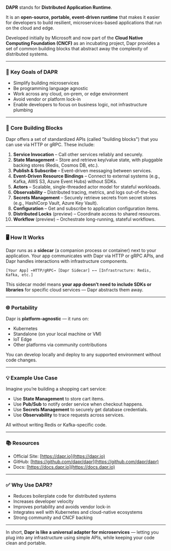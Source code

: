 **DAPR** stands for **Distributed Application Runtime**.

It is an **open-source, portable, event-driven runtime** that makes it easier for developers to build resilient, microservices-based applications that run on the cloud and edge.

Developed initially by Microsoft and now part of the **Cloud Native Computing Foundation (CNCF)** as an incubating project, Dapr provides a set of common building blocks that abstract away the complexity of distributed systems.

---

### 🎯 **Key Goals of DAPR**

- Simplify building microservices
- Be programming language agnostic
- Work across any cloud, on-prem, or edge environment
- Avoid vendor or platform lock-in
- Enable developers to focus on business logic, not infrastructure plumbing

---

### 🧱 **Core Building Blocks**

Dapr offers a set of standardized APIs (called "building blocks") that you can use via HTTP or gRPC. These include:

1. **Service Invocation** – Call other services reliably and securely.
2. **State Management** – Store and retrieve key/value state, with pluggable backing stores (Redis, Cosmos DB, etc.).
3. **Publish & Subscribe** – Event-driven messaging between services.
4. **Event-Driven Resource Bindings** – Connect to external systems (e.g., Kafka, AWS S3, Azure Event Hubs) without SDKs.
5. **Actors** – Scalable, single-threaded actor model for stateful workloads.
6. **Observability** – Distributed tracing, metrics, and logs out-of-the-box.
7. **Secrets Management** – Securely retrieve secrets from secret stores (e.g., HashiCorp Vault, Azure Key Vault).
8. **Configuration** – Get and subscribe to application configuration items.
9. **Distributed Locks** (preview) – Coordinate access to shared resources.
10. **Workflow** (preview) – Orchestrate long-running, stateful workflows.

---

### 🖥️ **How It Works**

Dapr runs as a **sidecar** (a companion process or container) next to your application. Your app communicates with Dapr via HTTP or gRPC APIs, and Dapr handles interactions with infrastructure components.

```
[Your App] ←HTTP/gRPC→ [Dapr Sidecar] ←→ [Infrastructure: Redis, Kafka, etc.]
```

This sidecar model means **your app doesn’t need to include SDKs or libraries** for specific cloud services — Dapr abstracts them away.

---

### 🌐 **Portability**

Dapr is **platform-agnostic** — it runs on:

- Kubernetes
- Standalone (on your local machine or VM)
- IoT Edge
- Other platforms via community contributions

You can develop locally and deploy to any supported environment without code changes.

---

### 💡 Example Use Case

Imagine you’re building a shopping cart service:

- Use **State Management** to store cart items.
- Use **Pub/Sub** to notify order service when checkout happens.
- Use **Secrets Management** to securely get database credentials.
- Use **Observability** to trace requests across services.

All without writing Redis or Kafka-specific code.

---

### 📚 Resources

- Official Site: [https://dapr.io](https://dapr.io)
- GitHub: [https://github.com/dapr/dapr](https://github.com/dapr/dapr)
- Docs: [https://docs.dapr.io](https://docs.dapr.io)

---

### ✅ Why Use DAPR?

- Reduces boilerplate code for distributed systems
- Increases developer velocity
- Improves portability and avoids vendor lock-in
- Integrates well with Kubernetes and cloud-native ecosystems
- Strong community and CNCF backing

---

In short, **Dapr is like a universal adapter for microservices** — letting you plug into any infrastructure using simple APIs, while keeping your code clean and portable.